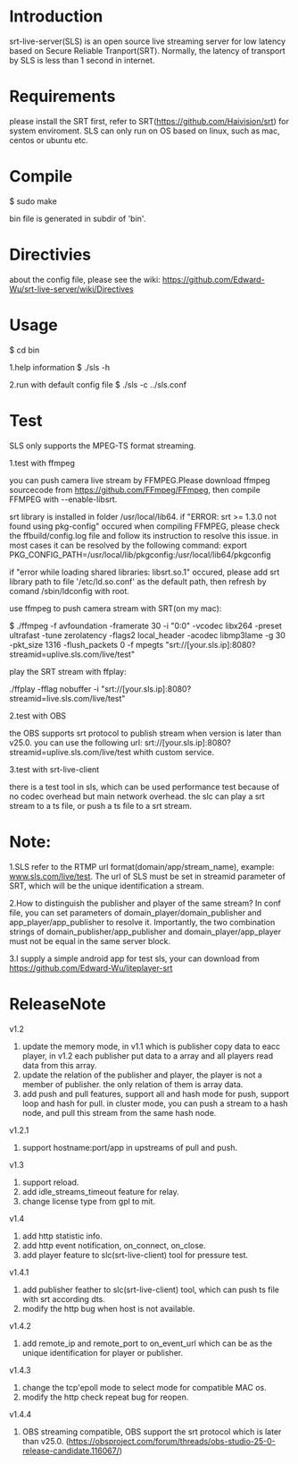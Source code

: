 Introduction
============

srt-live-server(SLS) is an open source live streaming server for low latency based on Secure Reliable Tranport(SRT).
Normally, the latency of transport by SLS is less than 1 second in internet.


Requirements
============

please install the SRT first, refer to SRT(https://github.com/Haivision/srt) for system enviroment.
SLS can only run on OS based on linux, such as mac, centos or ubuntu etc.

Compile
=======

$ sudo make

bin file is generated in subdir of 'bin'.

Directivies
===========

about the config file, please see the wiki:
https://github.com/Edward-Wu/srt-live-server/wiki/Directives

Usage
=====

$ cd bin

1.help information
$ ./sls -h

2.run with default config file
$ ./sls -c ../sls.conf

Test
====

SLS only supports the MPEG-TS format streaming. 

1.test with ffmpeg

you can push camera live stream by FFMPEG.Please download ffmpeg sourcecode from https://github.com/FFmpeg/FFmpeg, then compile FFMPEG with --enable-libsrt. 

srt library is installed in folder /usr/local/lib64.
if "ERROR: srt >= 1.3.0 not found using pkg-config" occured when compiling FFMPEG, please check the ffbuild/config.log file and follow its instruction to resolve this issue. in most cases it can be resolved by the following command:
export PKG_CONFIG_PATH=/usr/local/lib/pkgconfig:/usr/local/lib64/pkgconfig

if "error while loading shared libraries: libsrt.so.1" occured, please add srt library path to file '/etc/ld.so.conf' as the default path, then refresh by comand /sbin/ldconfig with root.


use ffmpeg to push camera stream with SRT(on my mac):

$ ./ffmpeg -f avfoundation -framerate 30 -i "0:0" -vcodec libx264  -preset ultrafast -tune zerolatency -flags2 local_header  -acodec libmp3lame -g  30 -pkt_size 1316 -flush_packets 0 -f mpegts "srt://[your.sls.ip]:8080?streamid=uplive.sls.com/live/test"


play the SRT stream with ffplay:

./ffplay -fflag nobuffer -i "srt://[your.sls.ip]:8080?streamid=live.sls.com/live/test"


2.test with OBS

the OBS supports srt protocol to publish stream when version is later than v25.0. you can use the following url:
srt://[your.sls.ip]:8080?streamid=uplive.sls.com/live/test
whith custom service.

3.test with srt-live-client

there is a test tool in sls, which can be used performance test because of no codec overhead but main network overhead. the slc can play a srt stream to a ts file, or push a ts file to a srt stream.


Note:
=====

1.SLS refer to the RTMP url format(domain/app/stream_name), example: www.sls.com/live/test. The url of SLS must be set in streamid parameter of SRT, which will be the unique identification a stream.

2.How to distinguish the publisher and player of the same stream? In conf file, you can set parameters of domain_player/domain_publisher and app_player/app_publisher to resolve it. Importantly, the two combination strings of domain_publisher/app_publisher and domain_player/app_player must not be equal in the same server block.

3.I supply a simple android app for test sls, your can download from https://github.com/Edward-Wu/liteplayer-srt

ReleaseNote
============

v1.2
1. update the memory mode, in v1.1 which is publisher copy data to eacc player, in v1.2 each publisher put data to a array and all players read data from this array.
2. update the relation of the publisher and player, the player is not a member of publisher. the only relation of them is array data.
3. add push and pull features, support all and hash mode for push, support loop and hash for pull. in cluster mode, you can push a stream to a hash node, and pull this stream from the same hash node.

v1.2.1
1. support hostname:port/app in upstreams of pull and push.

v1.3
1. support reload.
2. add idle_streams_timeout feature for relay.
3. change license type from gpl to mit.

v1.4
1. add http statistic info.
2. add http event notification, on_connect, on_close.
3. add player feature to slc(srt-live-client) tool for pressure test.

v1.4.1
1. add publisher feather to slc(srt-live-client) tool, which can push ts file with srt according dts.
2. modify the http bug when host is not available.

v1.4.2
1. add remote_ip and remote_port to on_event_url which can be as the unique identification for player or publisher.

v1.4.3
1. change the tcp'epoll mode to select mode for compatible MAC os.
2. modify the http check repeat bug for reopen.  

v1.4.4
1. OBS streaming compatible, OBS support the srt protocol which is later than v25.0.
(https://obsproject.com/forum/threads/obs-studio-25-0-release-candidate.116067/)



